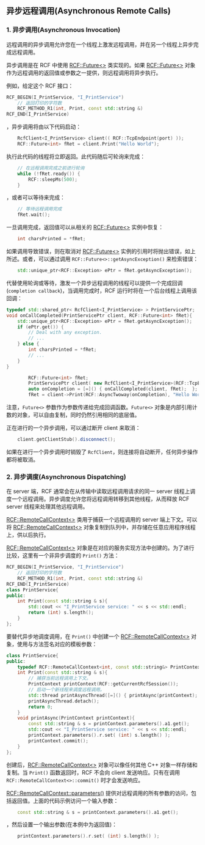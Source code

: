 <!--
 * @Author: haoluo
 * @Date: 2019-07-16 10:04:11
 * @LastEditors: haoluo
 * @LastEditTime: 2019-07-17 18:42:14
 * @Description: file content
 -->
## 异步远程调用(Asynchronous Remote Calls)

### 1. 异步调用(Asynchronous Invocation)
远程调用的异步调用允许您在一个线程上激发远程调用，并在另一个线程上异步完成远程调用。

异步调用是在 RCF 中使用 [RCF::Future<>](http://www.deltavsoft.com/doc/class_r_c_f_1_1_future.html) 类实现的。如果 [RCF::Future<>](http://www.deltavsoft.com/doc/class_r_c_f_1_1_future.html) 对象作为远程调用的返回值或参数之一提供，则远程调用将异步执行。

例如，给定这个 RCF 接口：
```cpp
RCF_BEGIN(I_PrintService, "I_PrintService")
    // 返回打印的字符数
    RCF_METHOD_R1(int, Print, const std::string &)
RCF_END(I_PrintService)
```
，异步调用将由以下代码启动：
```cpp
    RcfClient<I_PrintService> client(( RCF::TcpEndpoint(port) ));
    RCF::Future<int> fRet = client.Print("Hello World");
```
执行此代码的线程将立即返回。此代码随后可轮询来完成：
```cpp
    // 在远程调用完成之前进行轮询
    while (!fRet.ready()) {
        RCF::sleepMs(500);
    }
```
，或者可以等待来完成：
```cpp
    // 等待远程调用完成
    fRet.wait();
```
一旦调用完成，返回值可以从相关的 [RCF::Future<>](http://www.deltavsoft.com/doc/class_r_c_f_1_1_future.html) 实例中恢复：
```cpp
    int charsPrinted = *fRet;
```
如果调用导致错误，则在取消对 [RCF::Future<>](http://www.deltavsoft.com/doc/class_r_c_f_1_1_future.html) 实例的引用时将抛出错误，如上所述。或者，可以通过调用 `RCF::Future<>::getAsyncException()` 来检索错误：
```cpp
    std::unique_ptr<RCF::Exception> ePtr = fRet.getAsyncException();
```
代替使用轮询或等待，激发一个异步远程调用的线程可以提供一个完成回调(`completion callback`)，当调用完成时，RCF 运行时将在一个后台线程上调用该回调：
```cpp
typedef std::shared_ptr< RcfClient<I_PrintService> > PrintServicePtr;
void onCallCompleted(PrintServicePtr client, RCF::Future<int> fRet){
    std::unique_ptr<RCF::Exception> ePtr = fRet.getAsyncException();
    if (ePtr.get()) {
        // Deal with any exception.
        // ...
    } else {
        int charsPrinted = *fRet;
        // ...
    }
}
```
```cpp
        RCF::Future<int> fRet;
        PrintServicePtr client( new RcfClient<I_PrintService>(RCF::TcpEndpoint(port)) );
        auto onCompletion = [=]() { onCallCompleted(client, fRet);  };
        fRet = client->Print(RCF::AsyncTwoway(onCompletion), "Hello World");
```
注意，`Future<>` 参数作为参数传递给完成回调函数。`Future<>` 对象是内部引用计数的对象，可以自由复制，同时仍然引用相同的底层值。

正在进行的一个异步调用，可以通过断开 client 来取消：
```cpp
    client.getClientStub().disconnect();
```
如果在进行一个异步调用时销毁了 `RcfClient`，则连接将自动断开，任何异步操作都将被取消。

### 2. 异步调度(Asynchronous Dispatching)
在 server 端，RCF 通常会在从传输中读取远程调用请求的同一 server 线程上调度一个远程调用。异步调度允许您将远程调用转移到其他线程，从而释放 RCF server 线程来处理其他远程调用。

[RCF::RemoteCallContext<>](http://www.deltavsoft.com/doc/class_r_c_f_1_1_remote_call_context.html) 类用于捕获一个远程调用的 server 端上下文。可以将 [RCF::RemoteCallContext<>](http://www.deltavsoft.com/doc/class_r_c_f_1_1_remote_call_context.html) 对象复制到队列中，并存储在任意应用程序线程上，供以后执行。

[RCF::RemoteCallContext<>](http://www.deltavsoft.com/doc/class_r_c_f_1_1_remote_call_context.html) 对象是在对应的服务实现方法中创建的。为了进行比较，这里有一个非异步调度的 `Print()` 方法：
```cpp
RCF_BEGIN(I_PrintService, "I_PrintService")
    // 返回打印的字符数
    RCF_METHOD_R1(int, Print, const std::string &)
RCF_END(I_PrintService)
class PrintService{
public:
    int Print(const std::string & s){
        std::cout << "I_PrintService service: " << s << std::endl;
        return (int) s.length();
    }
};
```
要替代异步地调度调用，在 `Print()` 中创建一个 [RCF::RemoteCallContext<>](http://www.deltavsoft.com/doc/class_r_c_f_1_1_remote_call_context.html) 对象，使用与方法签名对应的模板参数：
```cpp
class PrintService{
public:
    typedef RCF::RemoteCallContext<int, const std::string&> PrintContext;
    int Print(const std::string & s){
        // 捕获当前远程调用上下文。
        PrintContext printContext(RCF::getCurrentRcfSession());
        // 启动一个新线程来调度远程调用。
        std::thread printAsyncThread([=]() { printAsync(printContext); });
        printAsyncThread.detach();
        return 0;
    }
    void printAsync(PrintContext printContext){
        const std::string & s = printContext.parameters().a1.get();
        std::cout << "I_PrintService service: " << s << std::endl;
        printContext.parameters().r.set( (int) s.length() );
        printContext.commit();
    }
};
```
创建后，[RCF::RemoteCallContext<>](http://www.deltavsoft.com/doc/class_r_c_f_1_1_remote_call_context.html) 对象可以像任何其他 C++ 对象一样存储和复制。当 `Print()` 函数返回时，RCF 不会向 client 发送响应。只有在调用 `RCF::RemoteCallContext<>::commit()` 时才会发送响应。

[RCF::RemoteCallContext::parameters()](http://www.deltavsoft.com/doc/class_r_c_f_1_1_remote_call_context.html#a21d3e4331f8093a0ce66643311819402) 提供对远程调用的所有参数的访问，包括返回值。上面的代码示例访问一个输入参数：
```cpp
    const std::string & s = printContext.parameters().a1.get();
```
，然后设置一个输出参数(在本例中为返回值)：
```cpp
    printContext.parameters().r.set( (int) s.length() );
```